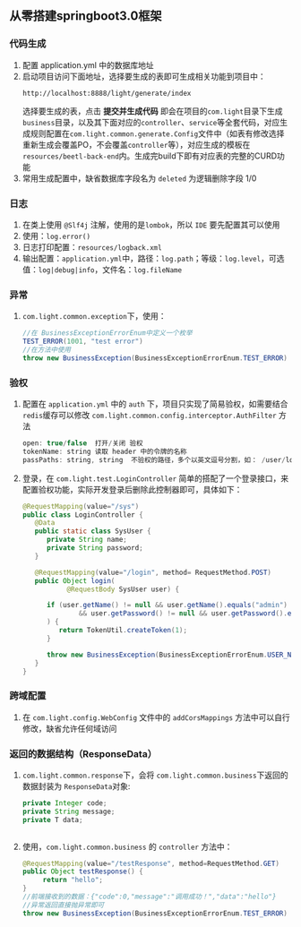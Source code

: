 ## 从零搭建springboot3.0框架

### 代码生成
1. 配置 application.yml 中的数据库地址
2. 启动项目访问下面地址，选择要生成的表即可生成相关功能到项目中：
    ```
    http://localhost:8888/light/generate/index
    ```
   选择要生成的表，点击 **提交并生成代码** 即会在项目的`com.light`目录下生成`business`目录，以及其下面对应的`controller`、`service`等全套代码，对应生成规则配置在`com.light.common.generate.Config`文件中（如表有修改选择重新生成会覆盖PO，不会覆盖`controller`等），对应生成的模板在`resources/beetl-back-end`内。生成完build下即有对应表的完整的CURD功能
3. 常用生成配置中，缺省数据库字段名为 `deleted` 为逻辑删除字段 1/0

### 日志
1. 在类上使用 `@Slf4j` 注解，使用的是`lombok`，所以 `IDE` 要先配置其可以使用
2. 使用：`log.error()`
3. 日志打印配置：`resources/logback.xml`
4. 输出配置：`application.yml`中，路径：`log.path`；等级：`log.level`，可选值：`log|debug|info`，文件名：`log.fileName`

### 异常
1. `com.light.common.exception`下，使用：
   ```java
   //在 BusinessExceptionErrorEnum中定义一个枚举
   TEST_ERROR(1001, "test error")
   //在方法中使用
   throw new BusinessException(BusinessExceptionErrorEnum.TEST_ERROR)

### 验权
1. 配置在 `application.yml` 中的 `auth` 下，项目只实现了简易验权，如需要结合`redis`缓存可以修改 `com.light.common.config.interceptor.AuthFilter` 方法
   ```java
   open: true/false  打开/关闭 验权
   tokenName: string 读取 header 中的令牌的名称
   passPaths: string, string  不验权的路径，多个以英文逗号分割，如： /user/login, /user/register
2. 登录，在 `com.light.test.LoginController` 简单的搭配了一个登录接口，来配置验权功能，实际开发登录后删除此控制器即可，具体如下：
   ```java
   @RequestMapping(value="/sys")
   public class LoginController {
      @Data
      public static class SysUser {
         private String name;
         private String password;
      }
   
      @RequestMapping(value="/login", method= RequestMethod.POST)
      public Object login(
              @RequestBody SysUser user) {
   
         if (user.getName() != null && user.getName().equals("admin")
                 && user.getPassword() != null && user.getPassword().equals("123456")
         ) {
            return TokenUtil.createToken(1);
         }
   
         throw new BusinessException(BusinessExceptionErrorEnum.USER_NAME_OR_PASSWORD_ERROR);
      }
   }
   
### 跨域配置
1. 在 `com.light.config.WebConfig` 文件中的 `addCorsMappings` 方法中可以自行修改，缺省允许任何域访问

### 返回的数据结构（ResponseData）

1. `com.light.common.response`下，会将 `com.light.common.business`下返回的数据封装为 `ResponseData`对象:
   ```java
   private Integer code;
   private String message;
   private T data;
  
2. 使用，`com.light.common.business` 的 `controller` 方法中：
   ```java
   @RequestMapping(value="/testResponse", method=RequestMethod.GET)
   public Object testResponse() { 
        return "hello";
   }
   //前端接收到的数据：{"code":0,"message":"调用成功！","data":"hello"}
   //异常返回直接抛异常即可
   throw new BusinessException(BusinessExceptionErrorEnum.TEST_ERROR)
  
